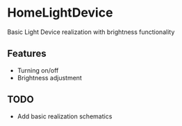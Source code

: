 # HomeLightDevice

Basic Light Device realization with brightness functionality

## Features

* Turning on/off
* Brightness adjustment

## TODO

* Add basic realization schematics
